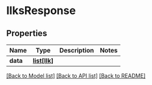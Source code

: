 # IlksResponse

## Properties
Name | Type | Description | Notes
------------ | ------------- | ------------- | -------------
**data** | [**list[Ilk]**](Ilk.md) |  | 

[[Back to Model list]](../README.md#documentation-for-models) [[Back to API list]](../README.md#documentation-for-api-endpoints) [[Back to README]](../README.md)


